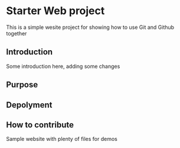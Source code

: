 # Starter Web project

This is a simple wesite project for showing how to use Git and Github together

## Introduction

Some introduction here, adding some changes
## Purpose
## Depolyment
## How to contribute
Sample website with plenty of files for demos
